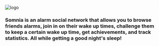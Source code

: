 ![logo](https://github.com/cis-upenn/350S18-5-SocialAlarmClock/blob/master/app/src/main/res/drawable/somnia.png)

### Somnia is an alarm social network that allows you to browse friends alarms, join in on their wake up times, challenge them to keep a certain wake up time, get achievements, and track statistics. All while getting a good night's sleep!
